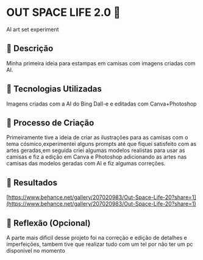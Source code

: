 # OUT SPACE  LIFE 2.0 🚀 
AI art set experiment 

## 📒 Descrição
Minha primeira ideia para estampas em camisas com imagens criadas com AI.

## 🤖 Tecnologias Utilizadas
Imagens criadas com a AI do Bing Dall-e e editadas com Canva+Photoshop 

## 🧐 Processo de Criação
Primeiramente tive a ideia de criar as ilustrações para as camisas com o tema cósmico,experimentei alguns prompts até que fiquei satisfeito com
as artes geradas,em seguida criei algumas modelos realistas para usar as camisas e fiz a edição em Canva e Photoshop adicionando as artes nas 
camisas das modelos geradas com AI e fiz algumas correções.

## 🚀 Resultados
[https://www.behance.net/gallery/207020983/Out-Space-Life-20?share=1](https://www.behance.net/gallery/207020983/Out-Space-Life-20?share=1)
## 💭 Reflexão (Opcional)
A parte mais dificil desse projeto foi na correção e edição de detalhes e imperfeições, tambem tive que realizar tudo com um tel por não ter um pc disponivel no momento  

